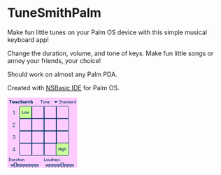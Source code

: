 # TuneSmithPalm
Make fun little tunes on your Palm OS device with this simple musical keyboard app!

Change the duration, volume, and tone of keys. Make fun little songs or annoy your friends, your choice!

Should work on almost any Palm PDA.

Created with <a href="https://palmdb.net/app/nsbasic">NSBasic IDE</a> for Palm OS.

<img src="screenshot.bmp" alt="screenshot"/>
